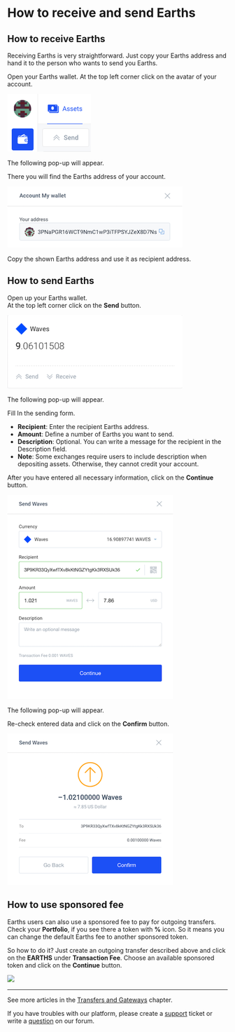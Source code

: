 # How to receive and send Earths

## How to receive Earths

Receiving Earths is very straightforward. Just copy your Earths address and hand it to the person who wants to send you Earths.

Open your Earths wallet. At the top left corner click on the avatar of your account.

![](/_assets/earths_transfers_04.png)

The following pop-up will appear.

There you will find the Earths address of your account.

![](/_assets/earths_transfers_05.png)

Copy the shown Earths address and use it as recipient address.

## How to send Earths

Open up your Earths wallet.  
At the top left corner click on the **Send** button.

![](/_assets/earths_transfers_01.png)

The following pop-up will appear.

Fill In the sending form.

* **Recipient**: Enter the recipient Earths address.
* **Amount**: Define a number of Earths you want to send.
* **Description**: Optional. You can write a message for the recipient in the Description field.
* **Note**: Some exchanges require users to include description when depositing assets. Otherwise, they cannot credit your account.

After you have entered all necessary information, click on the **Continue** button.

![](/_assets/earths_transfers_02.png)

The following pop-up will appear.

Re-check entered data and click on the **Confirm** button.

![](/_assets/earths_transfers_03.png)

## How to use sponsored fee

Earths users can also use a sponsored fee to pay for outgoing transfers. Check your **Portfolio**, if you see there a token with **%** icon. So it means you can change the default Earths fee to another sponsored token.

So how to do it? Just create an outgoing transfer described above and click on the **EARTHS** under **Transaction Fee**.
Choose an available sponsored token and click on the **Continue** button.

![](/_assets/transaction_fee.png)

___

See more articles in the [Transfers and Gateways](/earths-client/wallet-management.md) chapter.

If you have troubles with our platform, please create a [support](https://support.earths.ga/) ticket or write a [question](https://forum.earths.ga/) on our forum.
